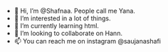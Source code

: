 - 👋 Hi, I’m @Shafnaa. People call me Yana.
- 👀 I’m interested in a lot of things.
- 🌱 I’m currently learning html.
- 💞️ I’m looking to collaborate on Hann.
- 📫 You can reach me on instagram @saujanashafi

<!---
Shafnaa/Shafnaa is a ✨ special ✨ repository because its `README.md` (this file) appears on your GitHub profile.
You can click the Preview link to take a look at your changes.
--->
